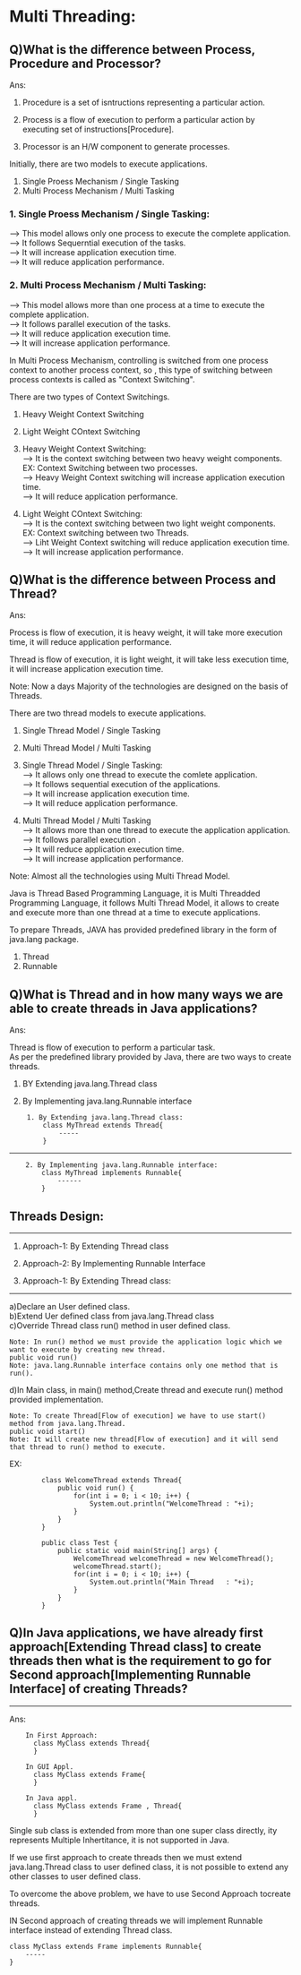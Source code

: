 # Multi Threading:  

## Q)What is the difference between Process, Procedure and Processor?

Ans:  

1. Procedure is a set of isntructions representing a particular action.  

2. Process is a flow of execution to perform a particular action by executing set of instructions[Procedure].  

3. Processor is an H/W component to generate processes.  

Initially, there are two models to execute applications.  
1. Single Proess Mechanism / Single Tasking  
2. Multi Process Mechanism / Multi Tasking  

### 1. Single Proess Mechanism / Single Tasking:  

--> This model allows only one process to execute the complete application.  
--> It follows Sequerntial execution of the tasks.  
--> It will increase application execution time.  
--> It will reduce application performance.   


### 2. Multi Process Mechanism / Multi Tasking:  

--> This model allows more than one process at a time to execute the  
    complete application.  
--> It follows parallel execution of the tasks.  
--> It will reduce application execution time.  
--> It will increase application performance.  

In Multi Process Mechanism, controlling is switched from one process context to another process context, so , this type of switching between process contexts is called as "Context Switching".  

There are two types of Context Switchings.  

1. Heavy Weight Context Switching  
2. Light Weight COntext Switching  
  
1. Heavy Weight Context Switching:  
--> It is the context switching between two heavy weight components.  
EX: Context Switching between two processes.  
--> Heavy Weight Context switching will increase application execution time.  
--> It will reduce application performance.  

2. Light Weight COntext Switching:  
--> It is the context switching between two light weight components.  
EX: Context switching between two Threads.  
--> Liht Weight Context switching will reduce application execution time.  
--> It will increase application performance.  

## Q)What is the difference between Process and Thread?

Ans:  

Process is flow of execution, it is heavy weight, it will take more execution time, it will reduce application performance.  

Thread is flow of execution, it is light weight, it will take less execution time, it will increase application execution time.  
  
Note: Now a days Majority of the technologies are designed on the basis of Threads.  

There are two thread models to execute applications.  
1. Single Thread Model / Single Tasking  
2. Multi Thread Model / Multi Tasking  

1. Single Thread Model / Single Tasking:  
--> It allows only one thread to execute the comlete application.  
--> It follows sequential execution of the applications.  
--> It will increase application execution time.  
--> It will reduce application performance.  


2. Multi Thread Model / Multi Tasking  
--> It allows more than one thread to execute the application application.  
--> It follows parallel execution .  
--> It will reduce application execution time.  
--> It will increase application performance. 

Note: Almost all the technologies using Multi Thread Model.  
 
Java is Thread Based Programming Language, it is Multi Threadded Programming Language, it follows Multi Thread Model, it allows to create and execute more than one thread at a time to execute applications.

To prepare Threads, JAVA has provided predefined library in the form of java.lang package.  

1. Thread  
2. Runnable  

## Q)What is Thread and in how many ways we are able to create threads in Java applications?  

Ans:  

Thread is flow of execution to perform a particular task.  
As per the predefined library provided by Java, there are two ways to create threads.  

1. BY Extending java.lang.Thread class  
2. By Implementing java.lang.Runnable interface  

        1. By Extending java.lang.Thread class:  
            class MyThread extends Thread{
                -----
            }
--------------------------------------------------------------------------------------------------	

        2. By Implementing java.lang.Runnable interface:
            class MyThread implements Runnable{
                ------
            }
 

## Threads Design:
---------------
1. Approach-1: By Extending Thread class  
2. Approach-2: By Implementing Runnable Interface  

1. Approach-1: By Extending Thread class:  
------------------------------------------
a)Declare an User defined class.  
b)Extend Uer defined class from java.lang.Thread class  
c)Override Thread class run() method in user defined class.  

	Note: In run() method we must provide the application logic which we want to execute by creating new thread.  
	public void run()  
	Note: java.lang.Runnable interface contains only one method that is run().
    
d)In Main class, in main() method,Create thread and execute run() method  
  provided implementation.  
	
    Note: To create Thread[Flow of execution] we have to use start() method from java.lang.Thread.  
	public void start()  
	Note: It will create new thread[Flow of execution] and it will send that thread to run() method to execute.

EX:  

          
            class WelcomeThread extends Thread{
                public void run() {
                    for(int i = 0; i < 10; i++) {
                        System.out.println("WelcomeThread : "+i);
                    }
                }
            }

            public class Test {
                public static void main(String[] args) {
                    WelcomeThread welcomeThread = new WelcomeThread();
                    welcomeThread.start();
                    for(int i = 0; i < 10; i++) {
                        System.out.println("Main Thread   : "+i);
                    }
                }
            }

## Q)In Java applications, we have already first approach[Extending Thread class] to create threads then what is the requirement to go for Second approach[Implementing Runnable Interface] of creating Threads?
--------------------------------------------------------------------------
Ans:  

        In First Approach:
          class MyClass extends Thread{
          }

        In GUI Appl.
          class MyClass extends Frame{
          }

        In Java appl.
          class MyClass extends Frame , Thread{
          }

Single sub class is extended from more than one super class directly, ity represents Multiple Inhertitance, it is not supported in Java.  

If we use first approach to create threads then we must extend java.lang.Thread class to user defined class, it is not possible to extend any other classes to user defined class.  

To overcome the above problem, we have to use Second Approach tocreate threads.  

IN Second approach of creating threads we will implement Runnable interface instead of extending Thread class.  

	class MyClass extends Frame implements Runnable{
		-----
	} 

